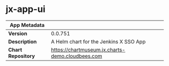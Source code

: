 # jx-app-ui

|App Metadata||
|---|---|
| **Version** | 0.0.751 |
| **Description** | A Helm chart for the Jenkins X SSO App |
| **Chart Repository** | https://chartmuseum.jx.charts-demo.cloudbees.com |
